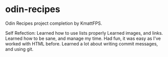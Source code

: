 # odin-recipes

Odin Recipes project completion by KmattFPS. 

Self Refection: 
Learned how to use lists properly
Learned images, and links.
Learned how to be sane, and manage my time. 
Had fun, it was easy as I've worked with HTML before. 
Learned a lot about writing commit messages, and using git. 